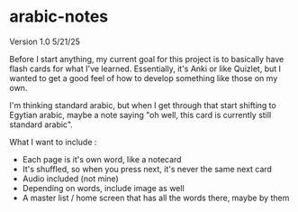 # arabic-notes
Version 1.0
5/21/25

Before I start anything, my current goal for this project is to basically
have flash cards for what I've learned. Essentially, it's Anki or like
Quizlet, but I wanted to get a good feel of how to develop something like
those on my own. 

I'm thinking standard arabic, but when I get through that start shifting to Egytian arabic, maybe a note saying "oh well, this card is currently still standard arabic".

What I want to include : 
- Each page is it's own word, like a notecard
- It's shuffled, so when you press next, it's never the same next card
- Audio included (not mine)
- Depending on words, include image as well
- A master list / home screen that has all the words there, maybe by them